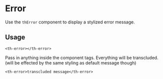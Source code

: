 # Error

Use the `thError` component to display a stylized error message.

## Usage
```
<th-error></th-error>
```

Pass in anything inside the component tags. Everything will be transcluded. (will be effected by the same styling as default message though)

```
<th-error>transcluded message</th-error>
```

